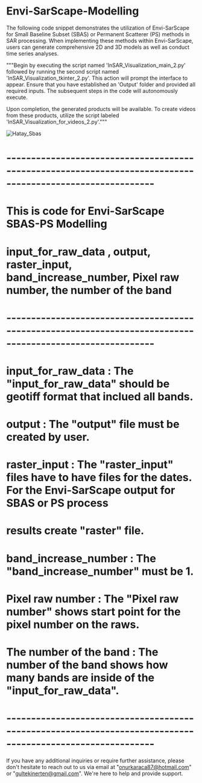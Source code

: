 # Envi-SarScape-Modelling
The following code snippet demonstrates the utilization of Envi-SarScape for Small Baseline Subset (SBAS) or Permanent Scatterer (PS) methods in SAR processing. When implementing these methods within Envi-SarScape, users can generate comprehensive 2D and 3D models as well as conduct time series analyses.


"""Begin by executing the script named 'InSAR_Visualization_main_2.py' followed by running the second script named 'InSAR_Visualization_tkinter_2.py'. This action will prompt the interface to appear. Ensure that you have established an 'Output' folder and provided all required inputs. The subsequent steps in the code will autonomously execute.

Upon completion, the generated products will be available. To create videos from these products, utilize the script labeled 'InSAR_Visualization_for_videos_2.py'."""

![Hatay_Sbas](https://github.com/onurkaraca87/Envi-SarScape-Modelling/assets/127317839/eb5c31c0-9ff1-461c-adbe-6be23a0358ac)

# ----------------------------------------------------------------------------------------------------------
# This is code for Envi-SarScape SBAS-PS Modelling
# input_for_raw_data , output, raster_input, band_increase_number, Pixel raw number, the number of the band
# ----------------------------------------------------------------------------------------------------------
# input_for_raw_data     : The "input_for_raw_data" should be geotiff format that inclued all bands.
# output                 : The "output" file must be created by user.
# raster_input           : The "raster_input" files have to have files for the dates. For the Envi-SarScape output for SBAS or PS process
#                          results create "raster" file. 
# band_increase_number   : The "band_increase_number" must be 1.
# Pixel raw number       : The "Pixel raw number" shows start point for the pixel number on the raws.
# The number of the band : The number of the band shows how many bands are inside of the "input_for_raw_data".
# ----------------------------------------------------------------------------------------------------------


If you have any additional inquiries or require further assistance, please don't hesitate to reach out to us via email at "onurkaraca87@hotmail.com" or "gultekinerten@gmail.com". We're here to help and provide support.

